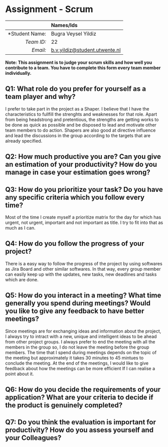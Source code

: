 # Assignment - Scrum

|                 | **Names/Ids**  |
|----------------:|:---------------|
| *Student Name:  |   Bugra Veysel Yildiz             |
| *Team ID:*      |   22|
| *Email:*        |     b.v.yildiz@student.utwente.nl           |                      


**Note: This assignment is to judge your scrum skills and how well you contribute to a team. You have to complete this form every team member individually.** 

## Q1: What role do you prefer for yourself as a team player and why?
I prefer to take part in the project as a Shaper. I believe that I have the characteristics to fullfill the strenghts and weaknesses for that role.
Apart from being headstrong and pretentious, the strengths are getting works to be done as quick as possible and be disposed to lead and motivate other
team members to do action. Shapers are also good at directive influence and lead the discussions in the group according to the targets that are already specified.

## Q2: How much productive you are? Can you give an estimation of your productivity? How do you manage in case your estimation goes wrong?


## Q3: How do you prioritize your task? Do you have any specific criteria which you follow every time?
Most of the time I create myself a prioritize matrix for the day for which has urgent, not urgent, important and not important as title.
I try to fit into that as much as I can.

## Q4: How do you follow the progress of your project?
There is a easy way to follow the progress of the project by using softwares as Jira Board and other similar softwares. In that way, every group member
can easily keep up with the updates, new tasks, new deadlines and tasks which are done.

## Q5: How do you interact in a meeting? What time generally you spend during meetings? Would you like to give any feedback to have better meetings?
Since meetings are for exchanging ideas and information about the project, I always try to intract with a new, unique and intelligent
ideas to be ahead from other project groups. I always prefer to end the meeting with all the members in the group so, I do not leave the meeting before the group members.
The time that I spend during meetings depends on the topic of the meeting but approximately it takes 30 minutes to 45 mintues to conclude the meeting.
At the end of the meetings, I would like to give feedback about how the meetings can be more efficient If I can realise a point about it.

## Q6: How do you decide the requirements of your application? What are your criteria to decide if the product is genuinely completed?

## Q7: Do you think the evaluation is important for productivity? How do you assess yourself and your Colleagues? 